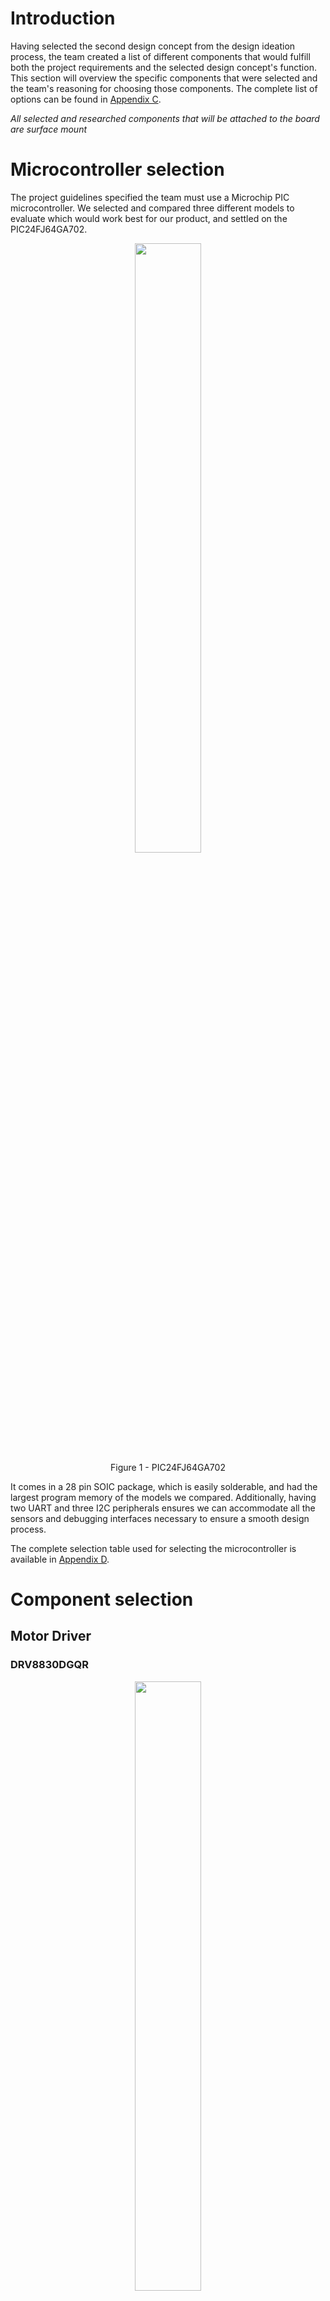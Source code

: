 # Introduction

Having selected the second design concept from the design ideation process, the team created a list of different components that would fulfill both the project requirements and the selected design concept's function. This section will overview the specific components that were selected and the team's reasoning for choosing those components. The complete list of options can be found in [Appendix C](appendix-c-component-selection). 

_*All selected and researched components that will be attached to the board are surface mount*_

# Microcontroller selection
The project guidelines specified the team must use a Microchip PIC microcontroller. We selected and compared three different models to evaluate which would work best for our product, and settled on the PIC24FJ64GA702. 

<figure class="image">
  <div style="text-align: center">
  <img src="media/PIC.png" width="50%"><br>
  Figure 1 - PIC24FJ64GA702
  </div>
</figure>

It comes in a 28 pin SOIC package, which is easily solderable, and had the largest program memory of the models we compared. Additionally, having two UART and three I2C peripherals ensures we can accommodate all the sensors and debugging interfaces necessary to ensure a smooth design process.

The complete selection table used for selecting the microcontroller is available in [Appendix D](appendix-d-microcontroller-selection). 

# Component selection
## Motor Driver

### DRV8830DGQR
<figure class="image">
  <div style="text-align: center">
  <img src="media/MotorDriver.png" width="50%"><br>
  Figure 2 - DRV8830DGQR
  </div>
</figure>

### Selection Reason
With the goal of our project being power efficiency and having an inexpensive product this motor controller provides efficient power distribution and an inexpensive option. Along with this comes the importance of flexibility when a motor may not work as planned.

## Motors

### SERVOMOTOR RC 4.8V
<figure class="image">
  <div style="text-align: center">
  <img src="media/ServoMotor.png" width="50%"><br>
  Figure 3 - SERVOMOTOR RC 4.8V
  </div>
</figure>
 <figure class="image">
  <div style="text-align: center">
  <img src="media/Fan.png" width="50%"><br>
  Figure 4 - OD4010-05HB
  </div>
</figure>

### Selection Reason
With the solenoid's inability to produce sufficient force to turn the switch on/off, the servo motor (DOES NOT MEET REQUIREMENTS but approved by Dr. Aukes) is essential for carrying out this function. In order to meet project requirements, the fan will be used to apply variable speed control and direction for dependent states of the sensors present within the system. The fan will keep moisture out of the board and allow for more accurate sensor measurements.

## Temperature Sensor

### CTC74A4-3.3VCTTR
<figure class="image">
  <div style="text-align: center">
  <img src="media/TC74.png" width="50%"><br>
  Figure 5 - TC74A4-3.3VCTTR
  </div>
</figure>

### Selection Reason
 Compared to the other options, this temperature sensor is the least expensive, which factors into its accuracy and operating temperature ranges. However, this sensor is currently in the team’s possession and as a result is the easiest to obtain. Furthermore, it works on 3.3V, is a surface mount component, and can use the I2C output type. In brief, this option will provide the necessary amount of performance and accuracy required to fulfill the project requirements.

## Humidity Sensor

### HIH6030-021-001
<figure class="image">
  <div style="text-align: center">
  <img src="media/HumiditySensor.png" width="50%"><br>
  Figure 6 - HIH6030-021-001
  </div>
</figure>

### Selection Reason
The main reason for choosing this sensor is that it is half the price of the other two options and since one of the team’s goals is to make a product that is relatively inexpensive, cost plays such an important role in the component selection process. With a decrease in price, there is a loss in accuracy but not by a drastic amount. Another feature to note is that this sensor has a wider operating range than the other two which makes it more adaptable to different environments.

## 3V3 Power Regulator

### RT8059GJ5
<figure class="image">
  <div style="text-align: center">
  <img src="media/PowerRegulator.png" width="50%"><br>
  Figure 7 - RT8059GJ5
  </div>
</figure>

### Selection Reason
As our application is going to be powered from a 5V source, option 1, the RT8059GJ5 switching regulator, makes the most sense. It balances current capability, size, and performance, with a minimum amount of external components. At $0.42 each, and a SOT package, it will reduce production costs and minimize the needed space on the PCB. Compared to the other options, this will provide the best results for the team project.

# Power Budget
Alongside the component selection process, the team built a power budget table, to ensure that there was sufficient power for all peripherals, actuators, and sensors. To simplify use of the design in a bathroom, we targeted using 5V for the main system power and 3.3V for logic. With a 5V 3A power source, we found we had sufficient available power, with margin, to power all the systems. 

The power budget table is shown below (also available directly [here](media/Team_202_Power_Budget_V2.pdf)):
<iframe src="media/Team_202_Power_Budget_V2.pdf" width="100%" height="500px"></iframe>


[Back to Home](index)